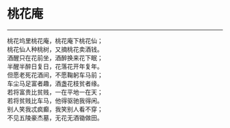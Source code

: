 # 桃花庵
***
桃花坞里桃花庵，桃花庵下桃花仙； <br/>
桃花仙人种桃树，又摘桃花卖酒钱。<br/>
酒醒只在花前坐，酒醉换来花下眠；<br/>
半醒半醉日复日，花落花开年复年。 <br/>
但愿老死花酒间，不愿鞠躬车马前；<br/>
车尘马足富者趣，酒盏花枝贫者缘。<br/>
若将富贵比贫贱，一在平地一在天；<br/>
若将贫贱比车马，他得驱驰我得闲。<br/>
别人笑我忒疯癫，我笑别人看不穿；<br/>
不见五陵豪杰墓，无花无酒锄做田。<br/>